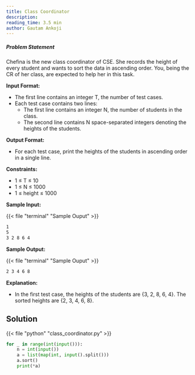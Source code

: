 ```yaml
---
title: Class Coordinator
description:
reading_time: 3.5 min
author: Gautam Ankoji
---
```



##### Problem Statement

Chefina is the new class coordinator of CSE. She records the height of every student and wants to sort the data in ascending order. You, being the CR of her class, are expected to help her in this task.

**Input Format:**

* The first line contains an integer T, the number of test cases.
* Each test case contains two lines:
  * The first line contains an integer N, the number of students in the class.
  * The second line contains N space-separated integers denoting the heights of the students.

**Output Format:**

* For each test case, print the heights of the students in ascending order in a single line.

**Constraints:**

* 1 ≤ T ≤ 10
* 1 ≤ N ≤ 1000
* 1 ≤ height ≤ 1000

**Sample Input:**

{{< file "terminal" "Sample Ouput" >}}

```md
1
5
3 2 8 6 4
```

**Sample Output:**

{{< file "terminal" "Sample Ouput" >}}

```md
2 3 4 6 8
```

**Explanation:**

* In the first test case, the heights of the students are {3, 2, 8, 6, 4}. The sorted heights are {2, 3, 4, 6, 8}.

## Solution

<!-- **Approach:** -->

{{< file "python" "class_coordinator.py" >}}

```py
for _ in range(int(input())):
    n = int(input())
    a = list(map(int, input().split()))
    a.sort()
    print(*a)
```
